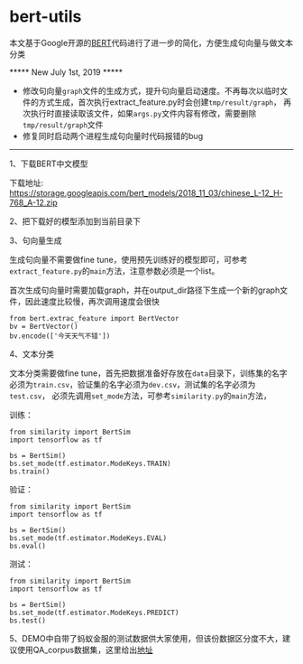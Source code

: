 # bert-utils

本文基于Google开源的[BERT](https://github.com/google-research/bert)代码进行了进一步的简化，方便生成句向量与做文本分类

***** New July 1st, 2019 *****
+ 修改句向量`graph`文件的生成方式，提升句向量启动速度。不再每次以临时文件的方式生成，首次执行extract_feature.py时会创建`tmp/result/graph`，
再次执行时直接读取该文件，如果`args.py`文件内容有修改，需要删除`tmp/result/graph`文件
+ 修复同时启动两个进程生成句向量时代码报错的bug

---

1、下载BERT中文模型 

下载地址: https://storage.googleapis.com/bert_models/2018_11_03/chinese_L-12_H-768_A-12.zip

2、把下载好的模型添加到当前目录下

3、句向量生成

生成句向量不需要做fine tune，使用预先训练好的模型即可，可参考`extract_feature.py`的`main`方法，注意参数必须是一个list。

首次生成句向量时需要加载graph，并在output_dir路径下生成一个新的graph文件，因此速度比较慢，再次调用速度会很快
```
from bert.extrac_feature import BertVector
bv = BertVector()
bv.encode(['今天天气不错'])
```

4、文本分类

文本分类需要做fine tune，首先把数据准备好存放在`data`目录下，训练集的名字必须为`train.csv`，验证集的名字必须为`dev.csv`，测试集的名字必须为`test.csv`，
必须先调用`set_mode`方法，可参考`similarity.py`的`main`方法，

训练：
```
from similarity import BertSim
import tensorflow as tf

bs = BertSim()
bs.set_mode(tf.estimator.ModeKeys.TRAIN)
bs.train()
```

验证：
```
from similarity import BertSim
import tensorflow as tf

bs = BertSim()
bs.set_mode(tf.estimator.ModeKeys.EVAL)
bs.eval()
```

测试：
```
from similarity import BertSim
import tensorflow as tf

bs = BertSim()
bs.set_mode(tf.estimator.ModeKeys.PREDICT)
bs.test()
```

5、DEMO中自带了蚂蚁金服的测试数据供大家使用，但该份数据区分度不大，建议使用QA_corpus数据集，这里给出[地址](http://icrc.hitsz.edu.cn/info/1037/1162.htm)
